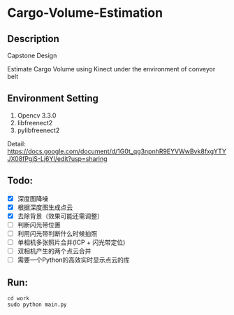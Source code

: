 # Cargo-Volume-Estimation

## Description
Capstone Design 

Estimate Cargo Volume using Kinect under the environment of conveyor belt

## Environment Setting

1. Opencv 3.3.0
2. libfreenect2
3. pylibfreenect2

Detail: https://docs.google.com/document/d/1G0t_qg3npnhR9EYVWwBvk8fxgYTYJX08fPgjS-Lj6YI/edit?usp=sharing

## Todo:
- [x] 深度图降噪
- [x] 根据深度图生成点云
- [x] 去除背景（效果可能还需调整）
- [ ] 判断闪光带位置
- [ ] 利用闪光带判断什么时候拍照
- [ ] 单相机多张照片合并(ICP + 闪光带定位)
- [ ] 双相机产生的两个点云合并
- [ ] 需要一个Python的高效实时显示点云的库

## Run:

<pre><code>cd work
sudo python main.py
</code></pre>
